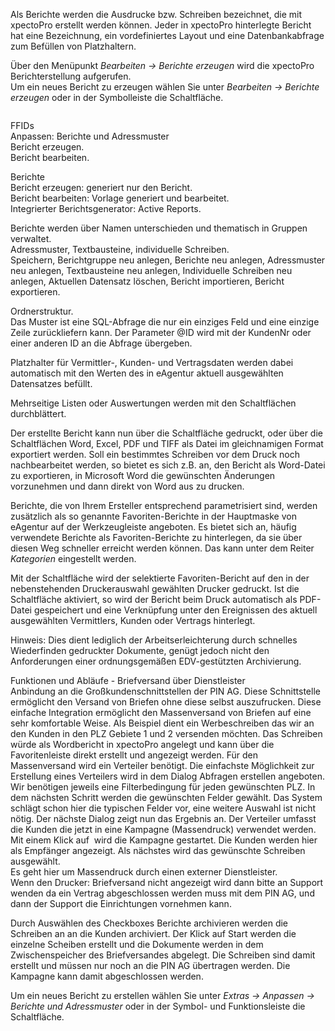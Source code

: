 <!DOCTYPE html>
<html>
<head>
<meta charset="utf-8">
<meta name="viewport" content="width=device-width, initial-scale=1.0">
<title>800_Berichte_erzeugen.md</title>
<link rel="stylesheet" href="https://stackedit.io/res-min/themes/base.css" />
<script type="text/javascript" src="https://cdn.mathjax.org/mathjax/latest/MathJax.js?config=TeX-AMS_HTML"></script>
</head>
<body><div class="container"><p>Als Berichte werden die Ausdrucke bzw. Schreiben bezeichnet, die mit xpectoPro erstellt werden können. Jeder in xpectoPro hinterlegte Bericht hat eine Bezeichnung, ein vordefiniertes Layout und eine Datenbankabfrage zum Befüllen von Platzhaltern. </p>

<p>Über den Menüpunkt  <em>Bearbeiten → Berichte erzeugen</em> wird die xpectoPro Berichterstellung aufgerufen.  <br>
Um ein neues Bericht zu erzeugen wählen Sie unter <em>Bearbeiten → Berichte erzeugen</em> oder in der Symbolleiste die Schaltfläche<img src="http://xpecto.github.io/docs/img/img_1429027617646.png" alt="" title="">.</p>

<p><img src="http://xpecto.github.io/docs/img/img_1435071898992.png" alt="" title=""></p>

<p>FFIDs  <br>
Anpassen: Berichte und Adressmuster  <br>
Bericht erzeugen.  <br>
Bericht bearbeiten.</p>

<p>Berichte  <br>
Bericht erzeugen: generiert nur den Bericht.  <br>
Bericht bearbeiten: Vorlage generiert und bearbeitet. <img src="http://xpecto.github.io/docs/img/img_1429027648565.png" alt="" title=""> <br>
Integrierter Berichtsgenerator: Active Reports. </p>

<p>Berichte werden über Namen unterschieden und thematisch in Gruppen verwaltet.  <br>
Adressmuster, Textbausteine, individuelle Schreiben.  <br>
Speichern, Berichtgruppe neu anlegen, Berichte neu anlegen, Adressmuster neu anlegen, Textbausteine neu anlegen, Individuelle Schreiben neu anlegen, Aktuellen Datensatz löschen, Bericht importieren, Bericht exportieren. </p>

<p>Ordnerstruktur.  <br>
Das Muster ist eine SQL-Abfrage die nur ein einziges Feld und eine einzige Zeile zurückliefern kann. Der Parameter @ID wird mit der KundenNr oder einer anderen ID an die Abfrage übergeben.</p>

<p>Platzhalter für Vermittler-, Kunden- und Vertragsdaten werden dabei automatisch mit den Werten des in eAgentur aktuell ausgewählten Datensatzes befüllt.</p>

<p>Mehrseitige Listen oder Auswertungen werden mit den Schaltflächen  durchblättert.</p>

<p>Der erstellte Bericht kann nun über die Schaltfläche gedruckt, oder über die Schaltflächen Word, Excel, PDF und TIFF als Datei im gleichnamigen Format exportiert werden. Soll ein bestimmtes Schreiben vor dem Druck noch nachbearbeitet werden, so bietet es sich z.B. an, den Bericht als Word-Datei zu exportieren, in Microsoft Word die gewünschten Änderungen vorzunehmen und dann direkt von Word aus zu drucken.</p>

<p>Berichte, die von Ihrem Ersteller entsprechend parametrisiert sind, werden zusätzlich als so genannte Favoriten-Berichte in der Hauptmaske von eAgentur auf der Werkzeugleiste angeboten. Es bietet sich an, häufig verwendete Berichte als Favoriten-Berichte zu hinterlegen, da sie über diesen Weg schneller erreicht werden können. Das kann unter dem Reiter <em>Kategorien</em> eingestellt werden.</p>

<p>Mit der Schaltfläche wird der selektierte Favoriten-Bericht auf den in der nebenstehenden Druckerauswahl gewählten Drucker gedruckt. Ist die Schaltfläche aktiviert, so wird der Bericht beim Druck automatisch als PDF-Datei gespeichert und eine Verknüpfung unter den Ereignissen des aktuell ausgewählten Vermittlers, Kunden oder Vertrags hinterlegt.</p>

<p>Hinweis: Dies dient lediglich der Arbeitserleichterung durch schnelles Wiederfinden gedruckter Dokumente, genügt jedoch nicht den Anforderungen einer ordnungsgemäßen EDV-gestützten Archivierung.</p>

<p>Funktionen und Abläufe - Briefversand über Dienstleister  <br>
Anbindung an die Großkundenschnittstellen der PIN AG. Diese Schnittstelle ermöglicht den Versand von Briefen ohne diese selbst auszufrucken. Diese einfache Integration ermöglicht den Massenversand von Briefen auf eine sehr komfortable Weise. Als Beispiel dient ein Werbeschreiben das wir an den Kunden in den PLZ Gebiete 1 und 2 versenden möchten. Das Schreiben würde als Wordbericht in xpectoPro angelegt und kann über die Favoritenleiste   direkt erstellt und angezeigt werden. Für den Massenversand wird ein Verteiler benötigt. Die einfachste Möglichkeit zur Erstellung eines Verteilers wird in dem Dialog Abfragen erstellen angeboten. <br>
Wir benötigen jeweils eine Filterbedingung für jeden gewünschten PLZ. In dem nächsten Schritt werden die gewünschten Felder gewählt. Das System schlägt schon hier die typischen Felder vor, eine weitere Auswahl ist nicht nötig. Der nächste Dialog zeigt nun das Ergebnis an. Der Verteiler umfasst die Kunden die jetzt in eine Kampagne (Massendruck) verwendet werden. Mit einem Klick auf <img src="http://xpecto.github.io/docs/img/img_1429266575881.png" alt="" title=""> wird die Kampagne gestartet. Die Kunden werden hier als Empfänger angezeigt. Als nächstes wird das gewünschte Schreiben ausgewählt. <br>
Es geht hier um Massendruck durch einen externer Dienstleister. <br>
Wenn den Drucker: Briefversand nicht angezeigt wird dann bitte an Support wenden da ein Vertrag abgeschlossen werden muss mit dem PIN AG, und dann der Support die Einrichtungen vornehmen kann. </p>

<p>Durch Auswählen des Checkboxes Berichte archivieren werden die Schreiben an an die Kunden archiviert. Der Klick auf Start werden die einzelne Scheiben erstellt und die Dokumente werden in dem Zwischenspeicher des Briefversandes abgelegt. Die Schreiben sind damit erstellt und müssen nur noch an die PIN AG übertragen werden. Die Kampagne kann damit abgeschlossen werden.</p>

<p>Um ein neues Bericht zu erstellen wählen Sie unter <em>Extras → Anpassen → Berichte und Adressmuster</em> oder in der Symbol- und Funktionsleiste die Schaltfläche<img src="http://xpecto.github.io/docs/img/img_1429027648565.png" alt="" title="">.</p></div></body>
</html>